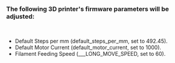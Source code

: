 
### The following 3D printer's firmware parameters will be adjusted:
<BR>

* Default Steps per mm (default_steps_per_mm, set to 492.45).
* Default Motor Current (default_motor_current, set to 1000).
* Filament Feeding Speed (___LONG_MOVE_SPEED, set to 60).
